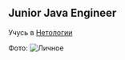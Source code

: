 ## Junior Java Engineer

Учусь в [Нетологии](https://netology.ru)

Фото: ![Личное](https://www.meme-arsenal.com/memes/5a220dd3aff00ed8a3fe6c07246384e4.jpg)